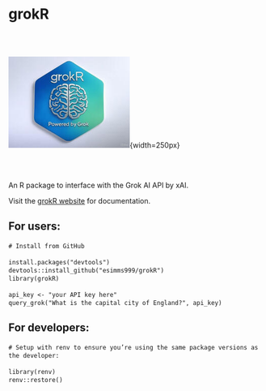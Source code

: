 # grokR  

<br>
<br>

![](man/figures/logo.png){width=250px}  

<br>
<br>
  
An R package to interface with the Grok AI API by xAI.  

Visit the [grokR website](https://esimms999.github.io/grokR/) for documentation.  


## For users:

    # Install from GitHub  

    install.packages("devtools")  
    devtools::install_github("esimms999/grokR")  
    library(grokR)  
    
    api_key <- "your API key here"  
    query_grok("What is the capital city of England?", api_key)  

  
## For developers:

    # Setup with renv to ensure you’re using the same package versions as the developer:  

    library(renv)  
    renv::restore()  

